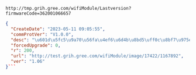 `http://tmp.grih.gree.com/wifiModule/Lastversion?firmwareCode=362001066657`

```json
{
  "CreateDate": "2023-05-11 09:05:55",
  "commProtVer": "V1.0.0",
  "desc": "\u601d\u5fc5\u9a70\u56fa\u4ef6\u6d4b\u8bd5\uff0c\u8bf7\u975e\u76f8\u5173\u4eba\u5458\u4e0d\u8981\u66f4\u65b0!\u8c22\u8c22\uff01\r\n",
  "forcedUpgrade": 0,
  "r": 200,
  "url": "http://test.grih.gree.com/wifiModule/image/17422/1167892",
  "ver": "1.06"
}```